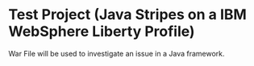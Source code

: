 # Test Project (Java Stripes on a IBM WebSphere Liberty Profile)
War File will be used to investigate an issue in a Java framework.
